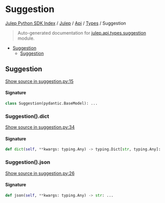 # Suggestion

[Julep Python SDK Index](../../../README.md#julep-python-sdk-index) / [Julep](../../index.md#julep) / [Api](../index.md#api) / [Types](./index.md#types) / Suggestion

> Auto-generated documentation for [julep.api.types.suggestion](../../../../../../../julep/api/types/suggestion.py) module.

- [Suggestion](#suggestion)
  - [Suggestion](#suggestion-1)

## Suggestion

[Show source in suggestion.py:15](../../../../../../../julep/api/types/suggestion.py#L15)

#### Signature

```python
class Suggestion(pydantic.BaseModel): ...
```

### Suggestion().dict

[Show source in suggestion.py:34](../../../../../../../julep/api/types/suggestion.py#L34)

#### Signature

```python
def dict(self, **kwargs: typing.Any) -> typing.Dict[str, typing.Any]: ...
```

### Suggestion().json

[Show source in suggestion.py:26](../../../../../../../julep/api/types/suggestion.py#L26)

#### Signature

```python
def json(self, **kwargs: typing.Any) -> str: ...
```